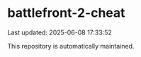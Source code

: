 # battlefront-2-cheat

Last updated: 2025-06-08 17:33:52

This repository is automatically maintained.
